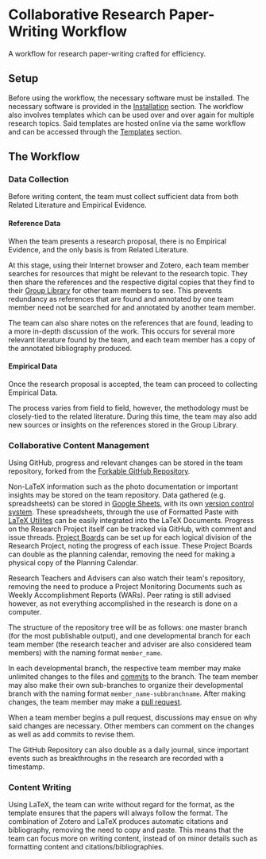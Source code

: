 # Collaborative Research Paper-Writing Workflow
A workflow for research paper-writing crafted for efficiency.

## Setup
Before using the workflow, the necessary software must be installed.
The necessary software is provided in the [Installation](installation) section.
The workflow also involves templates which can be used over and over again for multiple research topics.
Said templates are hosted online via the same workflow and can be accessed through the [Templates](templates) section.

## The Workflow
### Data Collection
Before writing content, the team must collect sufficient data from both Related Literature and Empirical Evidence.
#### Reference Data
When the team presents a research proposal, there is no Empirical Evidence, and the only basis is from Related Literature.

At this stage, using their Internet browser and Zotero, each team member searches for resources that might be relevant to the research topic.
They then share the references and the respective digital copies that they find to their [Group Library](https://guides.library.oregonstate.edu/c.php?g=359201&p=2426111) for other team members to see.
This prevents redundancy as references that are found and annotated by one team member need not be searched for and annotated by another team member.

The team can also share notes on the references that are found, leading to a more in-depth discussion of the work.
This occurs for several more relevant literature found by the team, and each team member has a copy of the annotated bibliography produced.
#### Empirical Data
Once the research proposal is accepted, the team can proceed to collecting Empirical Data.

The process varies from field to field, however, the methodology must be closely-tied to the related literature.
During this time, the team may also add new sources or insights on the references stored in the Group Library.
### Collaborative Content Management
Using GitHub, progress and relevant changes can be stored in the team repository, forked from the [Forkable GitHub Repository](templates/#forkable-github-repository).

Non-LaTeX information such as the photo documentation or important insights may be stored on the team repository.
Data gathered (e.g. spreadsheets) can be stored in [Google Sheets](https://sheets.google.com), with its own [version control system](https://support.google.com/docs/answer/190843).
These spreadsheets, through the use of Formatted Paste with [LaTeX Utilites](installation/#latex-utilities-by-tecosaur) can be easily integrated into the LaTeX Documents.
Progress on the Research Project itself can be tracked via GitHub, with comment and issue threads.
[Project Boards](https://help.github.com/en/github/managing-your-work-on-github/about-project-boards) can be set up for each logical division of the Research Project, noting the progress of each issue.
These Project Boards can double as the planning calendar, removing the need for making a physical copy of the Planning Calendar.

Research Teachers and Advisers can also watch their team's repository, removing the need to produce a Project Monitoring Documents such as Weekly Accomplishment Reports (WARs).
Peer rating is still advised however, as not everything accomplished in the research is done on a computer.

The structure of the repository tree will be as follows: one master branch (for the most publishable output), and one developmental branch for each team member (the research teacher and adviser are also considered team members) with the naming format `member_name`.

In each developmental branch, the respective team member may make unlimited changes to the files and [commits](https://www.atlassian.com/git/tutorials/saving-changes/git-commit) to the branch.
The team member may also make their own sub-branches to organize their developmental branch with the naming format `member_name-subbranchname`.
After making changes, the team member may make a [pull request](https://help.github.com/en/github/collaborating-with-issues-and-pull-requests/about-pull-requests).

When a team member begins a pull request, discussions may ensue on why said changes are necessary.
Other members can comment on the changes as well as add commits to revise them.

The GitHub Repository can also double as a daily journal, since important events such as breakthroughs in the research are recorded with a timestamp.
### Content Writing
Using LaTeX, the team can write without regard for the format, as the template ensures that the papers will always follow the format.
The combination of Zotero and LaTeX produces automatic citations and bibliography, removing the need to copy and paste.
This means that the team can focus more on writing content, instead of on minor details such as formatting content and citations/bibliographies.

<!-- ## Thoughts
### Zotero Reference Management
   - Members share their references to the Group Library as well as the digital copies they find (thus each member can read the same work)
### git-powered Collaboration
   - Non-LaTeX information may be stored on the repository, such as the data gathered (spreadsheets) or documentation
   - Development branch per team member (one for adviser too)
   - Comments and issues passed via GitHub (Project Boards)
   - Pull Requests from a branch to start discussing changes (propose changes and code review)
   - Comments on changes as well
   - The GitHub repository can serve as a daily journal as well, since everything is recorded with a timestamp
### LaTeX Writing
   - Automatic formatting for more focus on content
   - Automatic citations and bibliography for less copy-and-paste -->
